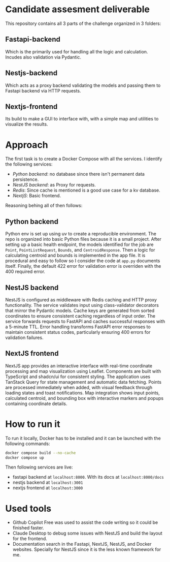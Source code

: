 # Candidate assesment deliverable

This repository contains all 3 parts of the challenge organized in 3 folders:

## Fastapi-backend
Which is the primarily used for handling all the logic and calculation. Incudes also validation via Pydantic.

## Nestjs-backend
Which acts as a proxy backend validating the models and passing them to Fastapi backend via HTTP requests.

## Nextjs-frontend
Its build to make a GUI to interface with, with a simple map and utilities to visualize the results.

# Approach
The first task is to create a Docker Compose with all the services. I identify the following services:
- *Python backend*: no database since there isn't permanent data persistence.
- *NestJS backend*: as Proxy for requests.
- *Redis*: Since cache is mentioned is a good use case for a kv database.
- *NextjS*: Basic frontend.

Reasoning behing all of then follows:

## Python backend
Python env is set up using uv to create a reproducible environment. The repo is organized into basic Python files because it is a small project.
After setting up a basic health endpoint, the models identified for the job are `Point`, `PointListRequest`, `Bounds`, and `CentroidResponse`.
Then a logic for calculating centroid and bounds is implemented in the app file. It is procedural and easy to follow so I consider the code at `app.py` documents itself.
Finally, the default 422 error for validation error is overriden with the 400 required error.

## NestJS backend
NestJS is configured as middleware with Redis caching and HTTP proxy functionality. The service validates input using class-validator decorators that mirror the Pydantic models.
Cache keys are generated from sorted coordinates to ensure consistent caching regardless of input order. The service forwards requests to FastAPI and caches successful responses with a 5-minute TTL.
Error handling transforms FastAPI error responses to maintain consistent status codes, particularly ensuring 400 errors for validation failures.

## NextJS frontend
NextJS app provides an interactive interface with real-time coordinate processing and map visualization using Leaflet. Components are built with TypeScript and shadcn/ui for consistent styling.
The application uses TanStack Query for state management and automatic data fetching. Points are processed immediately when added, with visual feedback through loading states and toast notifications.
Map integration shows input points, calculated centroid, and bounding box with interactive markers and popups containing coordinate details.

# How to run it
To run it locally, Docker has to be installed and it can be launched with the following commands:

```bash
docker compose build --no-cache
docker compose up
```

Then following services are live:
- fastapi backend at `localhost:8000`. With its docs at `localhost:8000/docs`
- nestjs backend at `localhost:3001`
- nextjs frontend at `localhost:3000`




# Used tools
- Github Copilot Free was used to assist the code writing so it could be finished faster.
- Claude Desktop to debug some issues with NestJS and build the layout for the frontend.
- Documentation search in the Fastapi, NextJS, NestJS, and Docker websites. Specially for NestJS since it is the less known framework for me.